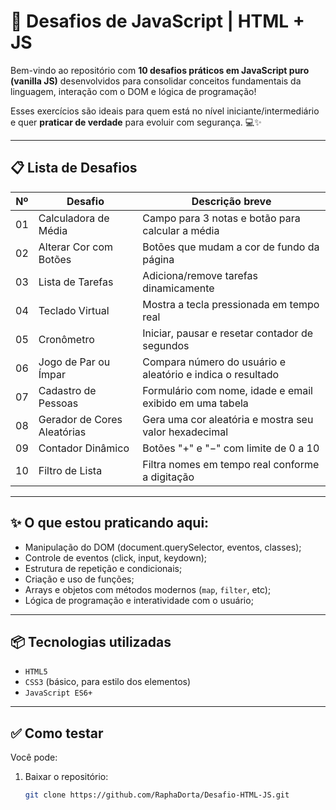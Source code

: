 # 🚀 Desafios de JavaScript | HTML + JS

Bem-vindo ao repositório com **10 desafios práticos em JavaScript puro (vanilla JS)** desenvolvidos para consolidar conceitos fundamentais da linguagem, interação com o DOM e lógica de programação!

Esses exercícios são ideais para quem está no nível iniciante/intermediário e quer **praticar de verdade** para evoluir com segurança. 💻✨

---

## 📋 Lista de Desafios

| Nº | Desafio                            | Descrição breve |
|----|------------------------------------|------------------|
| 01 | Calculadora de Média               | Campo para 3 notas e botão para calcular a média |
| 02 | Alterar Cor com Botões             | Botões que mudam a cor de fundo da página |
| 03 | Lista de Tarefas                   | Adiciona/remove tarefas dinamicamente |
| 04 | Teclado Virtual                    | Mostra a tecla pressionada em tempo real |
| 05 | Cronômetro                         | Iniciar, pausar e resetar contador de segundos |
| 06 | Jogo de Par ou Ímpar               | Compara número do usuário e aleatório e indica o resultado |
| 07 | Cadastro de Pessoas                | Formulário com nome, idade e email exibido em uma tabela |
| 08 | Gerador de Cores Aleatórias        | Gera uma cor aleatória e mostra seu valor hexadecimal |
| 09 | Contador Dinâmico                  | Botões "+" e "−" com limite de 0 a 10 |
| 10 | Filtro de Lista                    | Filtra nomes em tempo real conforme a digitação |

---

## ✨ O que estou praticando aqui:

- Manipulação do DOM (document.querySelector, eventos, classes);
- Controle de eventos (click, input, keydown);
- Estrutura de repetição e condicionais;
- Criação e uso de funções;
- Arrays e objetos com métodos modernos (`map`, `filter`, etc);
- Lógica de programação e interatividade com o usuário;

---

## 📦 Tecnologias utilizadas

- `HTML5`
- `CSS3` (básico, para estilo dos elementos)
- `JavaScript ES6+`

---

## ✅ Como testar

Você pode:
1. Baixar o repositório:
   ```bash
   git clone https://github.com/RaphaDorta/Desafio-HTML-JS.git

